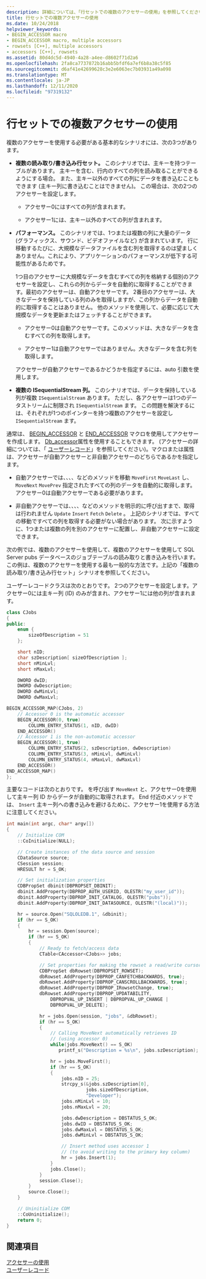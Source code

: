 ```yaml
---
description: 詳細については、「行セットでの複数のアクセサーの使用」を参照してください。
title: 行セットでの複数アクセサーの使用
ms.date: 10/24/2018
helpviewer_keywords:
- BEGIN_ACCESSOR macro
- BEGIN_ACCESSOR macro, multiple accessors
- rowsets [C++], multiple accessors
- accessors [C++], rowsets
ms.assetid: 80d4dc5d-4940-4a28-a4ee-d8602f71d2a6
ms.openlocfilehash: 2fa8ca7737872b16abb5bfdf6a7ef6b8a38c5f85
ms.sourcegitcommit: d6af41e42699628c3e2e6063ec7b03931a49a098
ms.translationtype: MT
ms.contentlocale: ja-JP
ms.lasthandoff: 12/11/2020
ms.locfileid: "97319132"
---
```

# <a name="using-multiple-accessors-on-a-rowset"></a>行セットでの複数アクセサーの使用

複数のアクセサーを使用する必要がある基本的なシナリオには、次の3つがあります。

- **複数の読み取り/書き込み行セット。** このシナリオでは、主キーを持つテーブルがあります。 主キーを含む、行内のすべての列を読み取ることができるようにする場合。 また、主キー以外のすべての列にデータを書き込むこともできます (主キー列に書き込むことはできません)。 この場合は、次の2つのアクセサーを設定します。

  - アクセサー0にはすべての列が含まれます。

  - アクセサー1には、主キー以外のすべての列が含まれます。

- **パフォーマンス。** このシナリオでは、1つまたは複数の列に大量のデータ (グラフィックス、サウンド、ビデオファイルなど) が含まれています。 行に移動するたびに、大規模なデータファイルを含む列を取得するのは望ましくありません。これにより、アプリケーションのパフォーマンスが低下する可能性があるためです。

  1つ目のアクセサーに大規模なデータを含むすべての列を格納する個別のアクセサーを設定し、これらの列からデータを自動的に取得することができます。最初のアクセサーは、自動アクセサーです。 2番目のアクセサーは、大きなデータを保持している列のみを取得しますが、この列からデータを自動的に取得することはありません。 他のメソッドを使用して、必要に応じて大規模なデータを更新またはフェッチすることができます。

  - アクセサー0は自動アクセサーです。このメソッドは、大きなデータを含むすべての列を取得します。

  - アクセサー1は自動アクセサーではありません。大きなデータを含む列を取得します。

  アクセサーが自動アクセサーであるかどうかを指定するには、auto 引数を使用します。

- **複数の ISequentialStream 列。** このシナリオでは、データを保持している列が複数 `ISequentialStream` あります。 ただし、各アクセサーは1つのデータストリームに制限され `ISequentialStream` ます。 この問題を解決するには、それぞれが1つのポインターを持つ複数のアクセサーを設定し `ISequentialStream` ます。

通常は、 [BEGIN_ACCESSOR](./macros-and-global-functions-for-ole-db-consumer-templates.md#begin_accessor) と [END_ACCESSOR](./macros-and-global-functions-for-ole-db-consumer-templates.md#end_accessor) マクロを使用してアクセサーを作成します。 [Db_accessor](../../windows/attributes/db-accessor.md)属性を使用することもできます。 (アクセサーの詳細については、「 [ユーザーレコード](../../data/oledb/user-records.md)」を参照してください)。マクロまたは属性は、アクセサーが自動アクセサーと非自動アクセサーのどちらであるかを指定します。

- 自動アクセサーでは、、、、などのメソッドを移動 `MoveFirst` `MoveLast` し、 `MoveNext` `MovePrev` 指定されたすべての列のデータを自動的に取得します。 アクセサー0は自動アクセサーである必要があります。

- 非自動アクセサーでは、、、、などのメソッドを明示的に呼び出すまで、取得は行われません `Update` `Insert` `Fetch` `Delete` 。 上記のシナリオでは、すべての移動ですべての列を取得する必要がない場合があります。 次に示すように、1つまたは複数の列を別のアクセサーに配置し、非自動アクセサーに設定できます。

次の例では、複数のアクセサーを使用して、複数のアクセサーを使用して SQL Server pubs データベースのジョブテーブルの読み取りと書き込みを行います。 この例は、複数のアクセサーを使用する最も一般的な方法です。上記の「複数の読み取り/書き込み行セット」シナリオを参照してください。

ユーザーレコードクラスは次のとおりです。 2つのアクセサーを設定します。アクセサー0には主キー列 (ID) のみが含まれ、アクセサー1には他の列が含まれます。

```cpp
class CJobs
{
public:
    enum {
        sizeOfDescription = 51
    };

    short nID;
    char szDescription[ sizeOfDescription ];
    short nMinLvl;
    short nMaxLvl;

    DWORD dwID;
    DWORD dwDescription;
    DWORD dwMinLvl;
    DWORD dwMaxLvl;

BEGIN_ACCESSOR_MAP(CJobs, 2)
    // Accessor 0 is the automatic accessor
    BEGIN_ACCESSOR(0, true)
        COLUMN_ENTRY_STATUS(1, nID, dwID)
    END_ACCESSOR()
    // Accessor 1 is the non-automatic accessor
    BEGIN_ACCESSOR(1, true)
        COLUMN_ENTRY_STATUS(2, szDescription, dwDescription)
        COLUMN_ENTRY_STATUS(3, nMinLvl, dwMinLvl)
        COLUMN_ENTRY_STATUS(4, nMaxLvl, dwMaxLvl)
    END_ACCESSOR()
END_ACCESSOR_MAP()
};
```

主要なコードは次のとおりです。 を呼び出す `MoveNext` と、アクセサー0を使用して主キー列 ID からデータが自動的に取得されます。 End 付近のメソッドでは、 `Insert` 主キー列への書き込みを避けるために、アクセサー1を使用する方法に注意してください。

```cpp
int main(int argc, char* argv[])
{
    // Initialize COM
    ::CoInitialize(NULL);

    // Create instances of the data source and session
    CDataSource source;
    CSession session;
    HRESULT hr = S_OK;

    // Set initialization properties
    CDBPropSet dbinit(DBPROPSET_DBINIT);
    dbinit.AddProperty(DBPROP_AUTH_USERID, OLESTR("my_user_id"));
    dbinit.AddProperty(DBPROP_INIT_CATALOG, OLESTR("pubs"));
    dbinit.AddProperty(DBPROP_INIT_DATASOURCE, OLESTR("(local)"));

    hr = source.Open("SQLOLEDB.1", &dbinit);
    if (hr == S_OK)
    {
        hr = session.Open(source);
        if (hr == S_OK)
        {
            // Ready to fetch/access data
            CTable<CAccessor<CJobs>> jobs;

            // Set properties for making the rowset a read/write cursor
            CDBPropSet dbRowset(DBPROPSET_ROWSET);
            dbRowset.AddProperty(DBPROP_CANFETCHBACKWARDS, true);
            dbRowset.AddProperty(DBPROP_CANSCROLLBACKWARDS, true);
            dbRowset.AddProperty(DBPROP_IRowsetChange, true);
            dbRowset.AddProperty(DBPROP_UPDATABILITY,
                DBPROPVAL_UP_INSERT | DBPROPVAL_UP_CHANGE |
                DBPROPVAL_UP_DELETE);

            hr = jobs.Open(session, "jobs", &dbRowset);
            if (hr == S_OK)
            {
                // Calling MoveNext automatically retrieves ID
                // (using accessor 0)
                while(jobs.MoveNext() == S_OK)
                   printf_s("Description = %s\n", jobs.szDescription);

                hr = jobs.MoveFirst();
                if (hr == S_OK)
                {
                    jobs.nID = 25;
                    strcpy_s(&jobs.szDescription[0],
                             jobs.sizeOfDescription,
                             "Developer");
                    jobs.nMinLvl = 10;
                    jobs.nMaxLvl = 20;

                    jobs.dwDescription = DBSTATUS_S_OK;
                    jobs.dwID = DBSTATUS_S_OK;
                    jobs.dwMaxLvl = DBSTATUS_S_OK;
                    jobs.dwMinLvl = DBSTATUS_S_OK;

                    // Insert method uses accessor 1
                    // (to avoid writing to the primary key column)
                    hr = jobs.Insert(1);
                }
                jobs.Close();
            }
            session.Close();
        }
        source.Close();
    }

    // Uninitialize COM
    ::CoUninitialize();
    return 0;
}
```

## <a name="see-also"></a>関連項目

[アクセサーの使用](../../data/oledb/using-accessors.md)<br/>
[ユーザーレコード](../../data/oledb/user-records.md)
